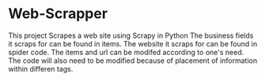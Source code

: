 # Web-Scrapper
This project Scrapes a web site using Scrapy in Python
The business fields it scraps for can be found in items.
The website it scraps for can be found in spider code.
The items and url can be modifed according to one's need.
The code will also need to be modified because of placement of information within differen tags.
